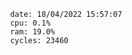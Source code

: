

                date: 18/04/2022 15:57:07
                cpu: 0.1%
                ram: 19.0%
                cycles: 23460

                         